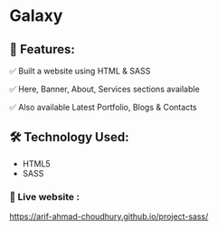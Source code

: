 # Galaxy

## 📝 Features:
✅ Built a website using HTML & SASS

✅ Here, Banner, About, Services sections available

✅ Also available Latest Portfolio, Blogs & Contacts 


## 🛠️ Technology Used:
- HTML5
- SASS


### 🔗 Live website :
https://arif-ahmad-choudhury.github.io/project-sass/
